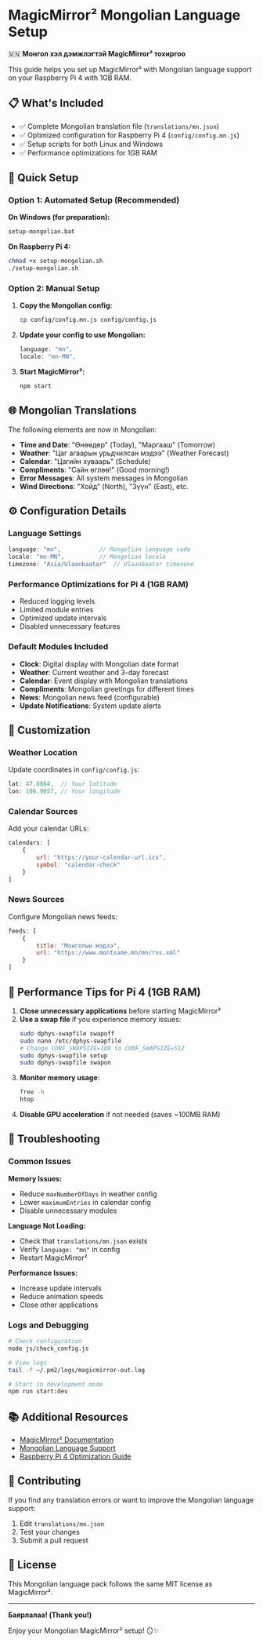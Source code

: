 # MagicMirror² Mongolian Language Setup

🇲🇳 **Монгол хэл дэмжлэгтэй MagicMirror² тохиргоо**

This guide helps you set up MagicMirror² with Mongolian language support on your Raspberry Pi 4 with 1GB RAM.

## 📋 What's Included

- ✅ Complete Mongolian translation file (`translations/mn.json`)
- ✅ Optimized configuration for Raspberry Pi 4 (`config/config.mn.js`)
- ✅ Setup scripts for both Linux and Windows
- ✅ Performance optimizations for 1GB RAM

## 🚀 Quick Setup

### Option 1: Automated Setup (Recommended)

**On Windows (for preparation):**
```bash
setup-mongolian.bat
```

**On Raspberry Pi 4:**
```bash
chmod +x setup-mongolian.sh
./setup-mongolian.sh
```

### Option 2: Manual Setup

1. **Copy the Mongolian config:**
   ```bash
   cp config/config.mn.js config/config.js
   ```

2. **Update your config to use Mongolian:**
   ```javascript
   language: "mn",
   locale: "mn-MN",
   ```

3. **Start MagicMirror²:**
   ```bash
   npm start
   ```

## 🌐 Mongolian Translations

The following elements are now in Mongolian:

- **Time and Date**: "Өнөөдөр" (Today), "Маргааш" (Tomorrow)
- **Weather**: "Цаг агаарын урьдчилсан мэдээ" (Weather Forecast)
- **Calendar**: "Цагийн хуваарь" (Schedule)
- **Compliments**: "Сайн өглөө!" (Good morning!)
- **Error Messages**: All system messages in Mongolian
- **Wind Directions**: "Хойд" (North), "Зүүн" (East), etc.

## ⚙️ Configuration Details

### Language Settings
```javascript
language: "mn",           // Mongolian language code
locale: "mn-MN",          // Mongolian locale
timezone: "Asia/Ulaanbaatar"  // Ulaanbaatar timezone
```

### Performance Optimizations for Pi 4 (1GB RAM)
- Reduced logging levels
- Limited module entries
- Optimized update intervals
- Disabled unnecessary features

### Default Modules Included
- **Clock**: Digital display with Mongolian date format
- **Weather**: Current weather and 3-day forecast
- **Calendar**: Event display with Mongolian translations
- **Compliments**: Mongolian greetings for different times
- **News**: Mongolian news feed (configurable)
- **Update Notifications**: System update alerts

## 🎯 Customization

### Weather Location
Update coordinates in `config/config.js`:
```javascript
lat: 47.8864,  // Your latitude
lon: 106.9057, // Your longitude
```

### Calendar Sources
Add your calendar URLs:
```javascript
calendars: [
    {
        url: "https://your-calendar-url.ics",
        symbol: "calendar-check"
    }
]
```

### News Sources
Configure Mongolian news feeds:
```javascript
feeds: [
    {
        title: "Монголын мэдээ",
        url: "https://www.montsame.mn/mn/rss.xml"
    }
]
```

## 🔧 Performance Tips for Pi 4 (1GB RAM)

1. **Close unnecessary applications** before starting MagicMirror²
2. **Use a swap file** if you experience memory issues:
   ```bash
   sudo dphys-swapfile swapoff
   sudo nano /etc/dphys-swapfile
   # Change CONF_SWAPSIZE=100 to CONF_SWAPSIZE=512
   sudo dphys-swapfile setup
   sudo dphys-swapfile swapon
   ```
3. **Monitor memory usage**:
   ```bash
   free -h
   htop
   ```
4. **Disable GPU acceleration** if not needed (saves ~100MB RAM)

## 🐛 Troubleshooting

### Common Issues

**Memory Issues:**
- Reduce `maxNumberOfDays` in weather config
- Lower `maximumEntries` in calendar config
- Disable unnecessary modules

**Language Not Loading:**
- Check that `translations/mn.json` exists
- Verify `language: "mn"` in config
- Restart MagicMirror²

**Performance Issues:**
- Increase update intervals
- Reduce animation speeds
- Close other applications

### Logs and Debugging
```bash
# Check configuration
node js/check_config.js

# View logs
tail -f ~/.pm2/logs/magicmirror-out.log

# Start in development mode
npm run start:dev
```

## 📚 Additional Resources

- [MagicMirror² Documentation](https://docs.magicmirror.builders/)
- [Mongolian Language Support](https://en.wikipedia.org/wiki/Mongolian_language)
- [Raspberry Pi 4 Optimization Guide](https://www.raspberrypi.org/documentation/configuration/)

## 🤝 Contributing

If you find any translation errors or want to improve the Mongolian language support:

1. Edit `translations/mn.json`
2. Test your changes
3. Submit a pull request

## 📄 License

This Mongolian language pack follows the same MIT license as MagicMirror².

---

**Баярлалаа! (Thank you!)**

Enjoy your Mongolian MagicMirror² setup! 🪞✨
